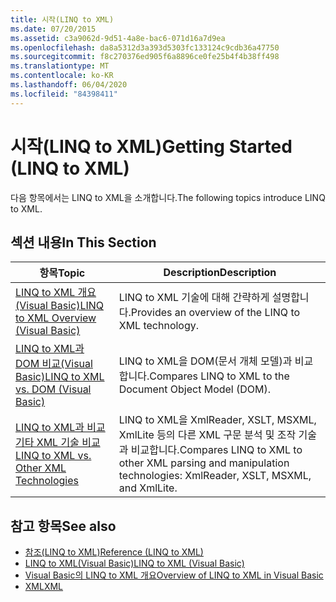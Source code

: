 ```yaml
---
title: 시작(LINQ to XML)
ms.date: 07/20/2015
ms.assetid: c3a9062d-9d51-4a8e-bac6-071d16a7d9ea
ms.openlocfilehash: da8a5312d3a393d5303fc133124c9cdb36a47750
ms.sourcegitcommit: f8c270376ed905f6a8896ce0fe25b4f4b38ff498
ms.translationtype: MT
ms.contentlocale: ko-KR
ms.lasthandoff: 06/04/2020
ms.locfileid: "84398411"
---
```

# <a name="getting-started-linq-to-xml"></a><span data-ttu-id="41805-102">시작(LINQ to XML)</span><span class="sxs-lookup"><span data-stu-id="41805-102">Getting Started (LINQ to XML)</span></span>
<span data-ttu-id="41805-103">다음 항목에서는 LINQ to XML을 소개합니다.</span><span class="sxs-lookup"><span data-stu-id="41805-103">The following topics introduce LINQ to XML.</span></span>  
  
## <a name="in-this-section"></a><span data-ttu-id="41805-104">섹션 내용</span><span class="sxs-lookup"><span data-stu-id="41805-104">In This Section</span></span>  
  
|<span data-ttu-id="41805-105">항목</span><span class="sxs-lookup"><span data-stu-id="41805-105">Topic</span></span>|<span data-ttu-id="41805-106">Description</span><span class="sxs-lookup"><span data-stu-id="41805-106">Description</span></span>|  
|-----------|-----------------|  
|[<span data-ttu-id="41805-107">LINQ to XML 개요 (Visual Basic)</span><span class="sxs-lookup"><span data-stu-id="41805-107">LINQ to XML Overview (Visual Basic)</span></span>](linq-to-xml-overview.md)|<span data-ttu-id="41805-108">LINQ to XML 기술에 대해 간략하게 설명합니다.</span><span class="sxs-lookup"><span data-stu-id="41805-108">Provides an overview of the LINQ to XML technology.</span></span>|  
|[<span data-ttu-id="41805-109">LINQ to XML과 DOM 비교(Visual Basic)</span><span class="sxs-lookup"><span data-stu-id="41805-109">LINQ to XML vs. DOM (Visual Basic)</span></span>](linq-to-xml-vs-dom.md)|<span data-ttu-id="41805-110">LINQ to XML을 DOM(문서 개체 모델)과 비교합니다.</span><span class="sxs-lookup"><span data-stu-id="41805-110">Compares LINQ to XML to the Document Object Model (DOM).</span></span>|  
|[<span data-ttu-id="41805-111">LINQ to XML과 비교 기타 XML 기술 비교</span><span class="sxs-lookup"><span data-stu-id="41805-111">LINQ to XML vs. Other XML Technologies</span></span>](linq-to-xml-vs-other-xml-technologies.md)|<span data-ttu-id="41805-112">LINQ to XML을 XmlReader, XSLT, MSXML, XmlLite 등의 다른 XML 구문 분석 및 조작 기술과 비교합니다.</span><span class="sxs-lookup"><span data-stu-id="41805-112">Compares LINQ to XML to other XML parsing and manipulation technologies: XmlReader, XSLT, MSXML, and XmlLite.</span></span>|  
  
## <a name="see-also"></a><span data-ttu-id="41805-113">참고 항목</span><span class="sxs-lookup"><span data-stu-id="41805-113">See also</span></span>

- [<span data-ttu-id="41805-114">참조(LINQ to XML)</span><span class="sxs-lookup"><span data-stu-id="41805-114">Reference (LINQ to XML)</span></span>](reference-linq-to-xml.md)
- [<span data-ttu-id="41805-115">LINQ to XML(Visual Basic)</span><span class="sxs-lookup"><span data-stu-id="41805-115">LINQ to XML (Visual Basic)</span></span>](linq-to-xml.md)
- [<span data-ttu-id="41805-116">Visual Basic의 LINQ to XML 개요</span><span class="sxs-lookup"><span data-stu-id="41805-116">Overview of LINQ to XML in Visual Basic</span></span>](../../language-features/xml/overview-of-linq-to-xml.md)
- [<span data-ttu-id="41805-117">XML</span><span class="sxs-lookup"><span data-stu-id="41805-117">XML</span></span>](../../language-features/xml/index.md)
